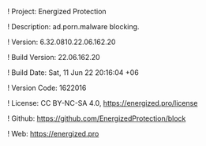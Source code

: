 ! Project: Energized Protection

! Description: ad.porn.malware blocking.

! Version: 6.32.0810.22.06.162.20

! Build Version: 22.06.162.20

! Build Date: Sat, 11 Jun 22 20:16:04 +06

! Version Code: 1622016

! License: CC BY-NC-SA 4.0, https://energized.pro/license

! Github: https://github.com/EnergizedProtection/block

! Web: https://energized.pro
